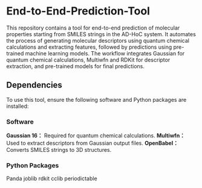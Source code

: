 # End-to-End-Prediction-Tool
This repository contains a tool for end-to-end prediction of molecular properties starting from SMILES strings in the AD-HoC system. It automates the process of generating molecular descriptors using quantum chemical calculations and extracting features, followed by predictions using pre-trained machine learning models. The workflow integrates Gaussian for quantum chemical calculations, Multiwfn and RDKit for descriptor extraction, and pre-trained models for final predictions.
## Dependencies
To use this tool, ensure the following software and Python packages are installed:
### Software
**Gaussian 16：** Required for quantum chemical calculations.
 **Multiwfn：** Used to extract descriptors from Gaussian output files.
 **OpenBabel：** Converts SMILES strings to 3D structures.
### Python Packages
Panda joblib rdkit cclib periodictable
